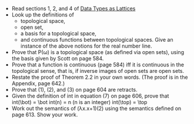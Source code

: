 - Read sections 1, 2, and 4 of [Data Types as Lattices](https://www.dropbox.com/s/ikfyrwkizooah3q/data_types_as_lattices.pdf?dl=1)
- Look up the definitions of
  * topological space,
  * open set,
  * a basis for a topological space,
  * and continuous functions between topological spaces.
  Give an instance of the above notions for the real number line.
- Prove that P(ω) is a topological space (as defined via open sets),
  using the basis given by Scott on page 584.
- Prove that a function is continuous (page 584)
  iff it is continuous in the topological sense, that is,
  if inverse images of open sets are open sets.
- Restate the proof of Theorem 2.2 in your own words.
  (The proof is in the Appendix, page 642.)
- Prove that (1), (2), and (3) on page 604 are retracts.
- Given the definition of int in equation (7) on page 606, prove that
    int(\bot) = \bot
    int(n) = n   (n is an integer)
    int(\top) = \top
- Work out the semantics of (λx.x+1)(2) using the semantics defined
  on page 613. Show your work.